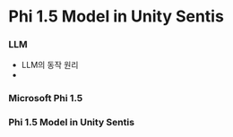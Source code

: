 # Phi 1.5 Model in Unity Sentis

### LLM

* LLM의 동작 원리
* 

### Microsoft Phi 1.5

### Phi 1.5 Model in Unity Sentis

